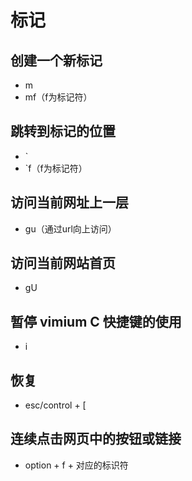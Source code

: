 # 标记

## 创建一个新标记
- m
- mf（f为标记符）

## 跳转到标记的位置
- `
- `f（f为标记符）

## 访问当前网址上一层
- gu（通过url向上访问）

## 访问当前网站首页
- gU

## 暂停 vimium C 快捷键的使用
- i
## 恢复 
- esc/control + [

## 连续点击网页中的按钮或链接
- option + f + 对应的标识符